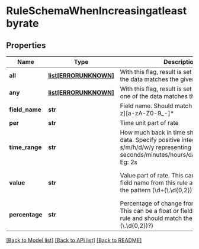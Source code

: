 # RuleSchemaWhenIncreasingatleastbyrate

## Properties
Name | Type | Description | Notes
------------ | ------------- | ------------- | -------------
**all** | [**list[ERRORUNKNOWN]**](.md) | With this flag, result is set to True only if all the data matches the given condition | [optional] 
**any** | [**list[ERRORUNKNOWN]**](.md) | With this flag, result is set to True if any one of the data matches the condition | [optional] 
**field_name** | **str** | Field name. Should match the pattern $[a-z][a-zA-Z0-9_-]* | 
**per** | **str** | Time unit part of rate | 
**time_range** | **str** | How much back in time should we look for data. Specify positive integer followed by s/m/h/d/w/y representing seconds/minutes/hours/days/weeks/years. Eg: 2s | [optional] 
**value** | **str** | Value part of rate. This can be a float or field name from this rule and should match the pattern (\\d+(\\.\\d{0,2})?)|($[a-z][a-zA-Z0-9_-]*) | [optional] 
**percentage** | **str** | Percentage of change from previous value. This can be a float or field name from this rule and should match the pattern (\\d+(\\.\\d{0,2})?)|($[a-z][a-zA-Z0-9_-]*) | [optional] 

[[Back to Model list]](../README.md#documentation-for-models) [[Back to API list]](../README.md#documentation-for-api-endpoints) [[Back to README]](../README.md)


